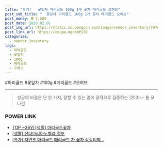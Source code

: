 ```yaml
--- 
title: "특가!   꽃잎차 마리골드 100g 1개 꽃차 메리골드 오허브" 
post_sub_title: "  꽃잎차 마리골드 100g 1개 꽃차 메리골드 오허브" 
post_money: ₩ 7,500 
post_date: 2020.02.01 
post_img_url: https://static.coupangcdn.com/image/vendor_inventory/797e/05ea5e43dfceb30db60cc259cf95d2ad7c27ee403c0ace81113b53f79dbe.jpg 
post_link_url: https://coupa.ng/bnPyTD 
categories: 
  - vendor_inventory 
tags: 
  - 마리골드 
  - 꽃잎차 
  - 100g 
  - 메리골드 
  - 오허브 
--- 
```

  #마리골드 #꽃잎차 #100g #메리골드 #오허브 
<hr> 

> 성공의 비결은 단 한 가지, 잘할 수 있는 일에 광적으로 집중하는 것이다.–  톰 모나건 


### POWER LINK

* <a href="https://blog.naver.com/an0733/221792297767" target="_blank"> TOP ~36위 [생활] 마리골드꽃차</a>
* <a href="https://blog.naver.com/fasyy4321/221770104248" target="_blank"> [생활] 산타마리아노벨라 정보 </a>
* <a href="https://blog.naver.com/an0733/221792497674" target="_blank">[특가] 자연초 마리골드 메리골드 차 꽃차 삼각티백...</a>
